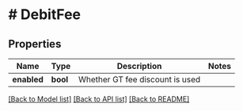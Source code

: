 # # DebitFee

## Properties

Name | Type | Description | Notes
------------ | ------------- | ------------- | -------------
**enabled** | **bool** | Whether GT fee discount is used | 

[[Back to Model list]](../../README.md#documentation-for-models) [[Back to API list]](../../README.md#documentation-for-api-endpoints) [[Back to README]](../../README.md)
